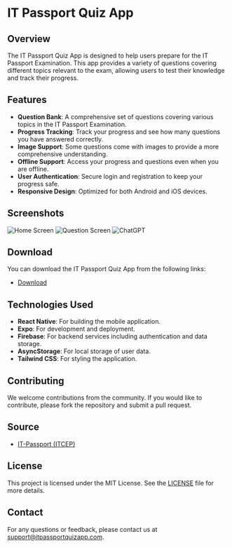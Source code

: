 # IT Passport Quiz App

## Overview

The IT Passport Quiz App is designed to help users prepare for the IT Passport Examination. This app provides a variety of questions covering different topics relevant to the exam, allowing users to test their knowledge and track their progress.

## Features

- **Question Bank**: A comprehensive set of questions covering various topics in the IT Passport Examination.
- **Progress Tracking**: Track your progress and see how many questions you have answered correctly.
- **Image Support**: Some questions come with images to provide a more comprehensive understanding.
- **Offline Support**: Access your progress and questions even when you are offline.
- **User Authentication**: Secure login and registration to keep your progress safe.
- **Responsive Design**: Optimized for both Android and iOS devices.

## Screenshots


![Home Screen](itpass.jpg)
![Question Screen](quiz.jpg)
![ChatGPT](gpt.jpg)

## Download

You can download the IT Passport Quiz App from the following links:

- [Download](https://expo.dev/artifacts/eas/tXjhdVWa8LBSHMoRsbmWCv.apk)

## Technologies Used

- **React Native**: For building the mobile application.
- **Expo**: For development and deployment.
- **Firebase**: For backend services including authentication and data storage.
- **AsyncStorage**: For local storage of user data.
- **Tailwind CSS**: For styling the application.

## Contributing

We welcome contributions from the community. If you would like to contribute, please fork the repository and submit a pull request.

## Source
- [IT-Passport (ITCEP)](https://itpec.org/pastexamqa/ip.html)
## License

This project is licensed under the MIT License. See the [LICENSE](LICENSE) file for more details.

## Contact

For any questions or feedback, please contact us at support@itpassportquizapp.com.
